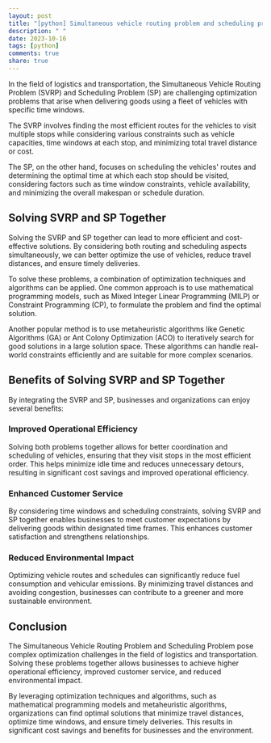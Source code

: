 ```yaml
---
layout: post
title: "[python] Simultaneous vehicle routing problem and scheduling problem"
description: " "
date: 2023-10-16
tags: [python]
comments: true
share: true
---
```


In the field of logistics and transportation, the Simultaneous Vehicle Routing Problem (SVRP) and Scheduling Problem (SP) are challenging optimization problems that arise when delivering goods using a fleet of vehicles with specific time windows.

The SVRP involves finding the most efficient routes for the vehicles to visit multiple stops while considering various constraints such as vehicle capacities, time windows at each stop, and minimizing total travel distance or cost.

The SP, on the other hand, focuses on scheduling the vehicles' routes and determining the optimal time at which each stop should be visited, considering factors such as time window constraints, vehicle availability, and minimizing the overall makespan or schedule duration.

## Solving SVRP and SP Together

Solving the SVRP and SP together can lead to more efficient and cost-effective solutions. By considering both routing and scheduling aspects simultaneously, we can better optimize the use of vehicles, reduce travel distances, and ensure timely deliveries.

To solve these problems, a combination of optimization techniques and algorithms can be applied. One common approach is to use mathematical programming models, such as Mixed Integer Linear Programming (MILP) or Constraint Programming (CP), to formulate the problem and find the optimal solution.

Another popular method is to use metaheuristic algorithms like Genetic Algorithms (GA) or Ant Colony Optimization (ACO) to iteratively search for good solutions in a large solution space. These algorithms can handle real-world constraints efficiently and are suitable for more complex scenarios.

## Benefits of Solving SVRP and SP Together

By integrating the SVRP and SP, businesses and organizations can enjoy several benefits:

### Improved Operational Efficiency

Solving both problems together allows for better coordination and scheduling of vehicles, ensuring that they visit stops in the most efficient order. This helps minimize idle time and reduces unnecessary detours, resulting in significant cost savings and improved operational efficiency.

### Enhanced Customer Service

By considering time windows and scheduling constraints, solving SVRP and SP together enables businesses to meet customer expectations by delivering goods within designated time frames. This enhances customer satisfaction and strengthens relationships.

### Reduced Environmental Impact

Optimizing vehicle routes and schedules can significantly reduce fuel consumption and vehicular emissions. By minimizing travel distances and avoiding congestion, businesses can contribute to a greener and more sustainable environment.

## Conclusion

The Simultaneous Vehicle Routing Problem and Scheduling Problem pose complex optimization challenges in the field of logistics and transportation. Solving these problems together allows businesses to achieve higher operational efficiency, improved customer service, and reduced environmental impact.

By leveraging optimization techniques and algorithms, such as mathematical programming models and metaheuristic algorithms, organizations can find optimal solutions that minimize travel distances, optimize time windows, and ensure timely deliveries. This results in significant cost savings and benefits for businesses and the environment.